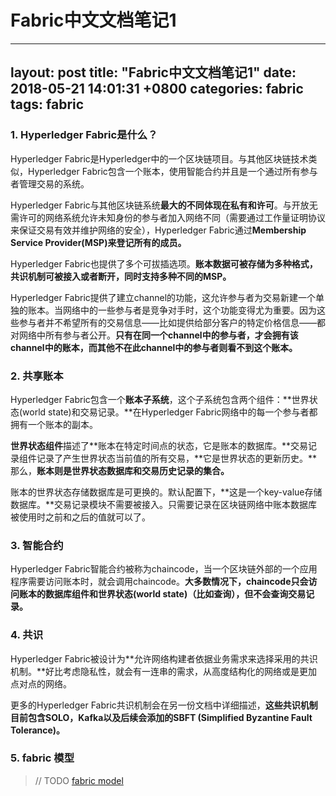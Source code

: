 # Fabric中文文档笔记1

---
layout: post
title:  "Fabric中文文档笔记1"
date:   2018-05-21 14:01:31 +0800
categories: fabric 
tags: fabric 
---


### 1. Hyperledger Fabric是什么？
Hyperledger Fabric是Hyperledger中的一个区块链项目。与其他区块链技术类似，Hyperledger Fabric包含一个账本，使用智能合约并且是一个通过所有参与者管理交易的系统。

Hyperledger Fabric与其他区块链系统**最大的不同体现在私有和许可**。与开放无需许可的网络系统允许未知身份的参与者加入网络不同（需要通过工作量证明协议来保证交易有效并维护网络的安全），Hyperledger Fabric通过**Membership Service Provider(MSP)来登记所有的成员。**

Hyperledger Fabric也提供了多个可拔插选项。**账本数据可被存储为多种格式，共识机制可被接入或者断开，同时支持多种不同的MSP。**

Hyperledger Fabric提供了建立channel的功能，这允许参与者为交易新建一个单独的账本。当网络中的一些参与者是竞争对手时，这个功能变得尤为重要。因为这些参与者并不希望所有的交易信息——比如提供给部分客户的特定价格信息——都对网络中所有参与者公开。**只有在同一个channel中的参与者，才会拥有该channel中的账本，而其他不在此channel中的参与者则看不到这个账本。**

### 2. 共享账本
Hyperledger Fabric包含一个**账本子系统**，这个子系统包含两个组件：**世界状态(world state)和交易记录。**在Hyperledger Fabric网络中的每一个参与者都拥有一个账本的副本。

**世界状态组件**描述了**账本在特定时间点的状态，它是账本的数据库。**交易记录组件记录了产生世界状态当前值的所有交易，**它是世界状态的更新历史。**那么，**账本则是世界状态数据库和交易历史记录的集合。**

账本的世界状态存储数据库是可更换的。默认配置下，**这是一个key-value存储数据库。**交易记录模块不需要被接入。只需要记录在区块链网络中账本数据库被使用时之前和之后的值就可以了。

### 3. 智能合约
Hyperledger Fabric智能合约被称为chaincode，当一个区块链外部的一个应用程序需要访问账本时，就会调用chaincode。**大多数情况下，chaincode只会访问账本的数据库组件和世界状态(world state)（比如查询），但不会查询交易记录。**

### 4. 共识
Hyperledger Fabric被设计为**允许网络构建者依据业务需求来选择采用的共识机制。**好比考虑隐私性，就会有一连串的需求，从高度结构化的网络或是更加点对点的网络。

更多的Hyperledger Fabric共识机制会在另一份文档中详细描述，**这些共识机制目前包含SOLO，Kafka以及后续会添加的SBFT (Simplified Byzantine Fault Tolerance)。**

### 5. fabric 模型
> // TODO [fabric model](https://hyperledger-fabric.readthedocs.io/en/latest/fabric_model.html)